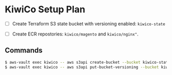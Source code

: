 # KiwiCo Setup Plan

- [ ] Create Terraform S3 state bucket with versioning enabled: `kiwico-state`
- [ ] Create ECR repostories: `kiwico/magento` and `kiwico/nginx"`.


## Commands

```bash
$ aws-vault exec kiwico -- aws s3api create-bucket --bucket kiwico-state --region us-west-1 --create-bucket-configuration LocationConstraint=us-west-1
$ aws-vault exec kiwico -- aws s3api put-bucket-versioning --bucket kiwico-state --versioning-configuration Status=Enabled
```
